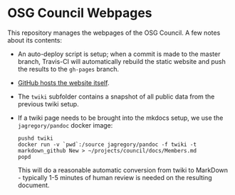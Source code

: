 
OSG Council Webpages
====================

This repository manages the webpages of the OSG Council.  A few notes about its contents:

-   An auto-deploy script is setup; when a commit is made to the master branch, Travis-CI
    will automatically rebuild the static website and push the results to the `gh-pages`
    branch.
-   [GitHub hosts the website itself](https://opensciencegrid.github.io/council).
-   The `twiki` subfolder contains a snapshot of all public data from the previous twiki
    setup.
-   If a twiki page needs to be brought into the mkdocs setup, we use the `jagregory/pandoc`
    docker image:
    
    ```
    pushd twiki
    docker run -v `pwd`:/source jagregory/pandoc -f twiki -t markdown_github New > ~/projects/council/docs/Members.md
    popd
    ```
    This will do a reasonable automatic conversion from twiki to MarkDown - typically 1-5 minutes of human review is
    needed on the resulting document.

